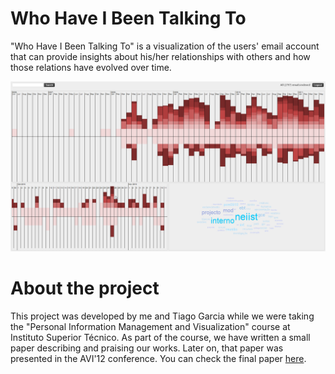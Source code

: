 Who Have I Been Talking To
=====================

"Who Have I Been Talking To" is a visualization of the users' email account that can provide insights about his/her relationships with others and how those relations have evolved over time.

![Overview](/docs/overview.png)


About the project
=====================

This project was developed by me and Tiago Garcia while we were taking the "Personal Information Management and Visualization" course at Instituto Superior Técnico.
As part of the course, we have written a small paper describing and praising our works. Later on, that paper was presented in the AVI'12 conference. You can check the final paper [here](http://dl.acm.org/citation.cfm?id=2254647&preflayout=tabs).
